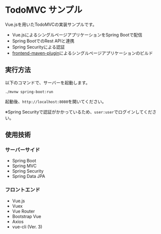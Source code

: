 # TodoMVC サンプル

Vue.jsを用いたTodoMVCの実装サンプルです。

- Vue.jsによるシングルページアプリケーションをSpring Bootで配信
- Spring BootでのRest APIと連携
- Spring Securityによる認証
- [frontend-maven-plugin]によるシングルページアプリケーションのビルド

## 実行方法

以下のコマンドで、サーバーを起動します。

```
./mvnw spring-boot:run
```

起動後、`http://localhost:8080`を開いてください。

※Spring Securityで認証がかかっているため、`user:user`でログインしてください。

## 使用技術

### サーバーサイド

- Spring Boot
- Spring MVC
- Spring Security
- Spring Data JPA

### フロントエンド

- Vue.js
- Vuex
- Vue Router
- Bootstrap Vue
- Axios
- vue-cli (Ver. 3)


[frontend-maven-plugin]: https://github.com/eirslett/frontend-maven-plugin